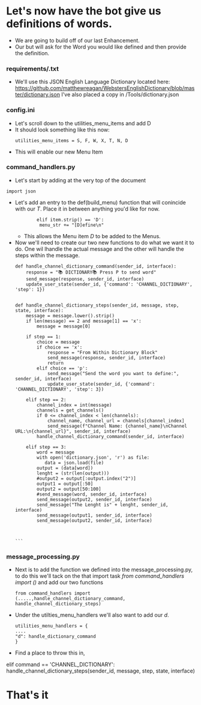 
# Let's now have the bot give us definitions of words. 
- We are going to build off of our last Enhancement.
- Our but will ask for the Word you would like defined and then provide the definition. 


### requirements/.txt
- We'll use this JSON English Language Dictionary located here: https://github.com/matthewreagan/WebstersEnglishDictionary/blob/master/dictionary.json I've also placed a copy in /Tools/dictionary.json
  
### config.ini
- Let's scroll down to the utilities_menu_items and add D
- It should look something like this now:
  ```
  utilities_menu_items = S, F, W, X, T, N, D
   ```
- This will enable our new Menu Item

  
### command_handlers.py


- Let's start by adding at the very top of the document 
 ```
 import json
 ```

 - Let's add an entry to the def(build_menu) function that will conincide with our *T*. Place it in between anything you'd like for now. 
   ```
           elif item.strip() == 'D':
            menu_str += "[D]efine\n"
   ```
     - This allows the Menu item *D* to be added to the Menus.
- Now we'll need to create our two new functions to do what we want it to do. One wil lhandle the actual message and the other will handle the steps within the message. 
  ````
  def handle_channel_dictionary_command(sender_id, interface):
      response = "📚 DICTIONARY📚 Press P to send word"
      send_message(response, sender_id, interface)
      update_user_state(sender_id, {'command': 'CHANNEL_DICTIONARY', 'step': 1})
  
  
  def handle_channel_dictionary_steps(sender_id, message, step, state, interface):
      message = message.lower().strip()
      if len(message) == 2 and message[1] == 'x':
          message = message[0]
  
      if step == 1:
          choice = message
          if choice == 'x':
              response = "From Within Dictionary Block"
              send_message(response, sender_id, interface)
              return
          elif choice == 'p':
              send_message("Send the word you want to define:", sender_id, interface)
              update_user_state(sender_id, {'command': 'CHANNEL_DICTIONARY', 'step': 3})
  
      elif step == 2:
          channel_index = int(message)
          channels = get_channels()
          if 0 <= channel_index < len(channels):
              channel_name, channel_url = channels[channel_index]
              send_message(f"Channel Name: {channel_name}\nChannel URL:\n{channel_url}", sender_id, interface)
          handle_channel_dictionary_command(sender_id, interface)
  
      elif step == 3:
          word = message
          with open('dictionary.json', 'r') as file:
             data = json.load(file)
          output = (data[word])
          lenght = (str(len(output)))
          #output2 = output[:output.index("2")]  
          output1 = output[:50]  
          output2 = output[50:100]          
          #send_message(word, sender_id, interface)
          send_message(output2, sender_id, interface)
          send_message("The Lenght is" + lenght, sender_id, interface)
          send_message(output1, sender_id, interface)
          send_message(output2, sender_id, interface)
          
  
  
  ```

### message_processing.py
- Next is to add the function we defined into the message_processing.py, to do this we'll tack on the that import task *from command_handlers import ()* and add our two functions
  ```
  from command_handlers import (.....,handle_channel_dictionary_command, handle_channel_dictionary_steps)
  ```
- Under the utilties_menu_handlers we'll also want to add our *d*.
  ```
  utilities_menu_handlers = {
  ....
  "d": handle_dictionary_command
  }
  ```
 - Find a place to throw this in, 

 elif command == 'CHANNEL_DICTIONARY':
                   handle_channel_dictionary_steps(sender_id, message, step, state, interface)


# That's it

